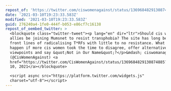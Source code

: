 ```yaml
---
repost_of: 'https://twitter.com/ciswomenagainst/status/1369684829130874885?s=12'
date: '2021-03-10T19:23:33.583Z'
modified: '2021-03-10T19:23:33.583Z'
guid: 276240a4-1fe0-444f-b053-e86cf7c16138
repost_of_oembed_twitter: >
  <blockquote class="twitter-tweet"><p lang="en" dir="ltr">Should cis women
  allies be joining Mumsnet to resist transphobia? The site has long been at the
  front lines of radicalising T*RFs with little to no resistance. What would
  happen if more cis women took the time to disagree, offer alternative
  viewpoints and say &quot;Not in Our Name&quot;?</p>&mdash; ciswomanagainst
  (@CisWomenAgainst) <a
  href="https://twitter.com/CisWomenAgainst/status/1369684829130874885?ref_src=twsrc%5Etfw">March
  10, 2021</a></blockquote>

  <script async src="https://platform.twitter.com/widgets.js"
  charset="utf-8"></script>
---
```

 
